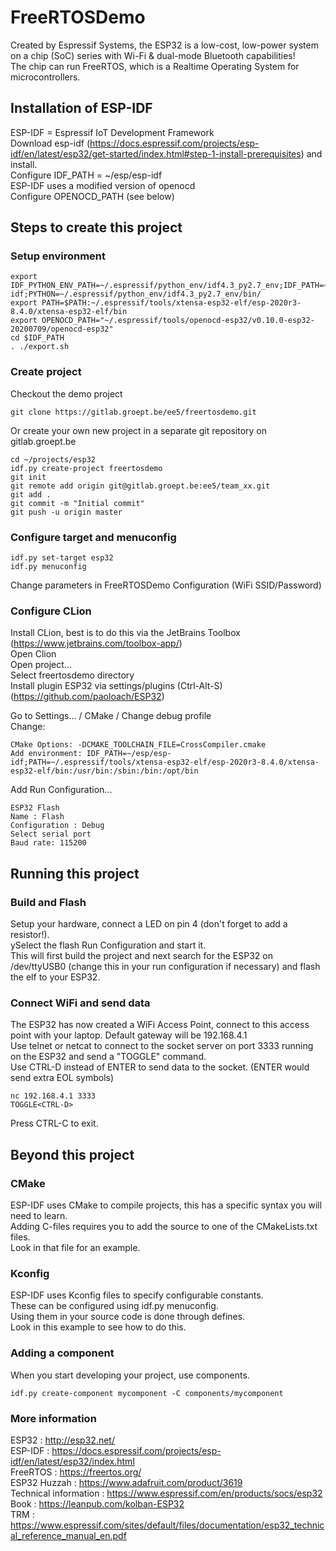 # FreeRTOSDemo

Created by Espressif Systems, the ESP32 is a low-cost, low-power system on a chip (SoC) series with Wi-Fi & dual-mode Bluetooth capabilities!  
The chip can run FreeRTOS, which is a Realtime Operating System for microcontrollers.  

## Installation of ESP-IDF

ESP-IDF = Espressif IoT Development Framework  
Download esp-idf (https://docs.espressif.com/projects/esp-idf/en/latest/esp32/get-started/index.html#step-1-install-prerequisites) and install.  
Configure IDF_PATH = ~/esp/esp-idf  
ESP-IDF uses a modified version of openocd    
Configure OPENOCD_PATH (see below)

## Steps to create this project

### Setup environment

```commandline
export IDF_PYTHON_ENV_PATH=~/.espressif/python_env/idf4.3_py2.7_env;IDF_PATH=~/tmp/esp-idf;PYTHON=~/.espressif/python_env/idf4.3_py2.7_env/bin/
export PATH=$PATH:~/.espressif/tools/xtensa-esp32-elf/esp-2020r3-8.4.0/xtensa-esp32-elf/bin
export OPENOCD_PATH="~/.espressif/tools/openocd-esp32/v0.10.0-esp32-20200709/openocd-esp32"
cd $IDF_PATH
. ./export.sh
```

### Create project

Checkout the demo project
```commandline
git clone https://gitlab.groept.be/ee5/freertosdemo.git
```

Or create your own new project in a separate git repository on gitlab.groept.be
```commandline
cd ~/projects/esp32
idf.py create-project freertosdemo
git init
git remote add origin git@gitlab.groept.be:ee5/team_xx.git
git add .
git commit -m "Initial commit"
git push -u origin master
```

### Configure target and menuconfig

```commandline
idf.py set-target esp32
idf.py menuconfig
```
Change parameters in FreeRTOSDemo Configuration (WiFi SSID/Password)

### Configure CLion

Install CLion, best is to do this via the JetBrains Toolbox (https://www.jetbrains.com/toolbox-app/)  
Open Clion  
Open project...  
Select freertosdemo directory  
Install plugin ESP32 via settings/plugins (Ctrl-Alt-S)
(https://github.com/paoloach/ESP32)

Go to Settings... / CMake / Change debug profile    
Change:  
```
CMake Options: -DCMAKE_TOOLCHAIN_FILE=CrossCompiler.cmake  
Add environment: IDF_PATH=~/esp/esp-idf;PATH=~/.espressif/tools/xtensa-esp32-elf/esp-2020r3-8.4.0/xtensa-esp32-elf/bin:/usr/bin:/sbin:/bin:/opt/bin  
```
Add Run Configuration...  
```
ESP32 Flash  
Name : Flash  
Configuration : Debug  
Select serial port  
Baud rate: 115200  
```

## Running this project

### Build and Flash

Setup your hardware, connect a LED on pin 4 (don't forget to add a resistor!).  
ySelect the flash Run Configuration and start it.  
This will first build the project and next search for the ESP32 on /dev/ttyUSB0 (change this in your run configuration if necessary) and flash the elf to your ESP32.  

### Connect WiFi and send data

The ESP32 has now created a WiFi Access Point, connect to this access point with your laptop. Default gateway will be 192.168.4.1  
Use telnet or netcat to connect to the socket server on port 3333 running on the ESP32 and send a "TOGGLE" command.  
Use CTRL-D instead of ENTER to send data to the socket. (ENTER would send extra EOL symbols)
```commandline
nc 192.168.4.1 3333
TOGGLE<CTRL-D>
```
Press CTRL-C to exit.  

## Beyond this project

### CMake

ESP-IDF uses CMake to compile projects, this has a specific syntax you will need to learn.  
Adding C-files requires you to add the source to one of the CMakeLists.txt files.  
Look in that file for an example.

### Kconfig

ESP-IDF uses Kconfig files to specify configurable constants.  
These can be configured using idf.py menuconfig.  
Using them in your source code is done through defines.  
Look in this example to see how to do this.  

### Adding a component

When you start developing your project, use components.

```commandline
idf.py create-component mycomponent -C components/mycomponent
```
### More information

ESP32 : http://esp32.net/  
ESP-IDF : https://docs.espressif.com/projects/esp-idf/en/latest/esp32/index.html  
FreeRTOS : https://freertos.org/  
ESP32 Huzzah : https://www.adafruit.com/product/3619  
Technical information : https://www.espressif.com/en/products/socs/esp32  
Book : https://leanpub.com/kolban-ESP32  
TRM : https://www.espressif.com/sites/default/files/documentation/esp32_technical_reference_manual_en.pdf  
